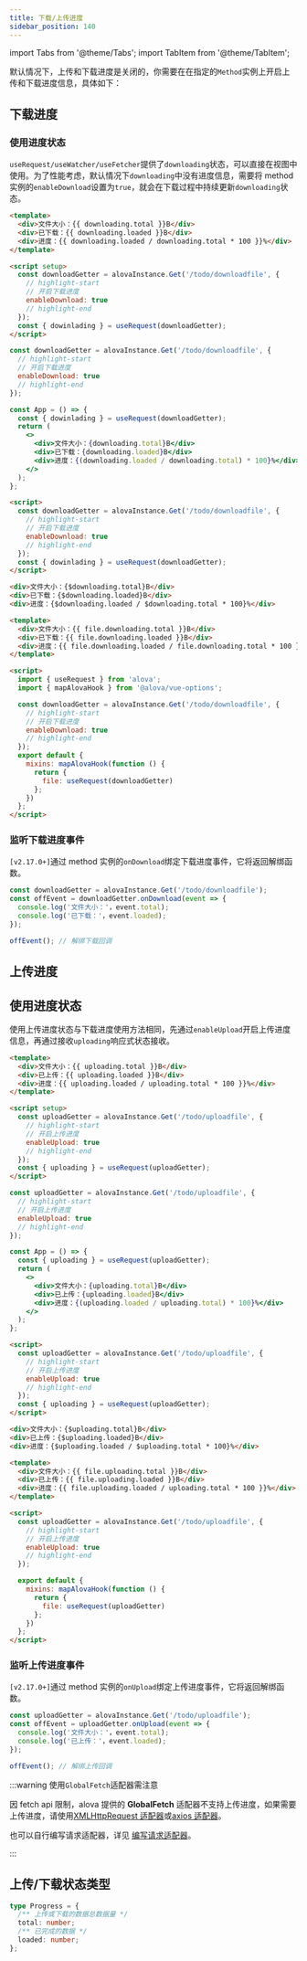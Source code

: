 ```yaml
---
title: 下载/上传进度
sidebar_position: 140
---
```


import Tabs from '@theme/Tabs';
import TabItem from '@theme/TabItem';

默认情况下，上传和下载进度是关闭的，你需要在在指定的`Method`实例上开启上传和下载进度信息，具体如下：

## 下载进度

### 使用进度状态

`useRequest/useWatcher/useFetcher`提供了`downloading`状态，可以直接在视图中使用。为了性能考虑，默认情况下`downloading`中没有进度信息，需要将 method 实例的`enableDownload`设置为`true`，就会在下载过程中持续更新`downloading`状态。

<Tabs groupId="framework">
<TabItem value="1" label="vue composition">

```html
<template>
  <div>文件大小：{{ downloading.total }}B</div>
  <div>已下载：{{ downloading.loaded }}B</div>
  <div>进度：{{ downloading.loaded / downloading.total * 100 }}%</div>
</template>

<script setup>
  const downloadGetter = alovaInstance.Get('/todo/downloadfile', {
    // highlight-start
    // 开启下载进度
    enableDownload: true
    // highlight-end
  });
  const { dowinlading } = useRequest(downloadGetter);
</script>
```

</TabItem>
<TabItem value="2" label="react">

```jsx
const downloadGetter = alovaInstance.Get('/todo/downloadfile', {
  // highlight-start
  // 开启下载进度
  enableDownload: true
  // highlight-end
});

const App = () => {
  const { dowinlading } = useRequest(downloadGetter);
  return (
    <>
      <div>文件大小：{downloading.total}B</div>
      <div>已下载：{downloading.loaded}B</div>
      <div>进度：{(downloading.loaded / downloading.total) * 100}%</div>
    </>
  );
};
```

</TabItem>
<TabItem value="3" label="svelte">

```html
<script>
  const downloadGetter = alovaInstance.Get('/todo/downloadfile', {
    // highlight-start
    // 开启下载进度
    enableDownload: true
    // highlight-end
  });
  const { dowinlading } = useRequest(downloadGetter);
</script>

<div>文件大小：{$downloading.total}B</div>
<div>已下载：{$downloading.loaded}B</div>
<div>进度：{$downloading.loaded / $downloading.total * 100}%</div>
```

</TabItem>
<TabItem value="4" label="vue options">

```html
<template>
  <div>文件大小：{{ file.downloading.total }}B</div>
  <div>已下载：{{ file.downloading.loaded }}B</div>
  <div>进度：{{ file.downloading.loaded / file.downloading.total * 100 }}%</div>
</template>

<script>
  import { useRequest } from 'alova';
  import { mapAlovaHook } from '@alova/vue-options';

  const downloadGetter = alovaInstance.Get('/todo/downloadfile', {
    // highlight-start
    // 开启下载进度
    enableDownload: true
    // highlight-end
  });
  export default {
    mixins: mapAlovaHook(function () {
      return {
        file: useRequest(downloadGetter)
      };
    })
  };
</script>
```

</TabItem>
</Tabs>

### 监听下载进度事件

`[v2.17.0+]`通过 method 实例的`onDownload`绑定下载进度事件，它将返回解绑函数。

```javascript
const downloadGetter = alovaInstance.Get('/todo/downloadfile');
const offEvent = downloadGetter.onDownload(event => {
  console.log('文件大小：'，event.total);
  console.log('已下载：'，event.loaded);
});

offEvent(); // 解绑下载回调
```

## 上传进度

## 使用进度状态

使用上传进度状态与下载进度使用方法相同，先通过`enableUpload`开启上传进度信息，再通过接收`uploading`响应式状态接收。

<Tabs groupId="framework">
<TabItem value="1" label="vue">

```html
<template>
  <div>文件大小：{{ uploading.total }}B</div>
  <div>已上传：{{ uploading.loaded }}B</div>
  <div>进度：{{ uploading.loaded / uploading.total * 100 }}%</div>
</template>

<script setup>
  const uploadGetter = alovaInstance.Get('/todo/uploadfile', {
    // highlight-start
    // 开启上传进度
    enableUpload: true
    // highlight-end
  });
  const { uploading } = useRequest(uploadGetter);
</script>
```

</TabItem>
<TabItem value="2" label="react">

```jsx
const uploadGetter = alovaInstance.Get('/todo/uploadfile', {
  // highlight-start
  // 开启上传进度
  enableUpload: true
  // highlight-end
});

const App = () => {
  const { uploading } = useRequest(uploadGetter);
  return (
    <>
      <div>文件大小：{uploading.total}B</div>
      <div>已上传：{uploading.loaded}B</div>
      <div>进度：{(uploading.loaded / uploading.total) * 100}%</div>
    </>
  );
};
```

</TabItem>
<TabItem value="3" label="svelte">

```html
<script>
  const uploadGetter = alovaInstance.Get('/todo/uploadfile', {
    // highlight-start
    // 开启上传进度
    enableUpload: true
    // highlight-end
  });
  const { uploading } = useRequest(uploadGetter);
</script>

<div>文件大小：{$uploading.total}B</div>
<div>已上传：{$uploading.loaded}B</div>
<div>进度：{$uploading.loaded / $uploading.total * 100}%</div>
```

</TabItem>
<TabItem value="4" label="vue options">

```html
<template>
  <div>文件大小：{{ file.uploading.total }}B</div>
  <div>已上传：{{ file.uploading.loaded }}B</div>
  <div>进度：{{ file.uploading.loaded / uploading.total * 100 }}%</div>
</template>

<script>
  const uploadGetter = alovaInstance.Get('/todo/uploadfile', {
    // highlight-start
    // 开启上传进度
    enableUpload: true
    // highlight-end
  });

  export default {
    mixins: mapAlovaHook(function () {
      return {
        file: useRequest(uploadGetter)
      };
    })
  };
</script>
```

</TabItem>
</Tabs>

### 监听上传进度事件

`[v2.17.0+]`通过 method 实例的`onUpload`绑定上传进度事件，它将返回解绑函数。

```javascript
const uploadGetter = alovaInstance.Get('/todo/uploadfile');
const offEvent = uploadGetter.onUpload(event => {
  console.log('文件大小：'，event.total);
  console.log('已上传：'，event.loaded);
});

offEvent(); // 解绑上传回调
```

:::warning 使用`GlobalFetch`适配器需注意

因 fetch api 限制，alova 提供的 **GlobalFetch** 适配器不支持上传进度，如果需要上传进度，请使用[XMLHttpRequest 适配器](/tutorial/request-adapter/alova-adapter-xhr)或[axios 适配器](/tutorial/request-adapter/alova-adapter-axios)。

也可以自行编写请求适配器，详见 [编写请求适配器](/tutorial/custom/custom-http-adapter)。

:::

## 上传/下载状态类型

```typescript
type Progress = {
  /** 上传或下载的数据总数据量 */
  total: number;
  /** 已完成的数据 */
  loaded: number;
};
```
